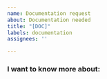 ```yaml
---
name: Documentation request
about: Documentation needed
title: "[DOC]"
labels: documentation
assignees: ''

---
```


### I want to know more about:

